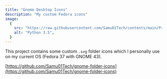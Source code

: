 ```yaml
---
title: "Gnome Desktop Icons"
description: "My custom Fedora icons"
image:
  {
    src: "https://raw.githubusercontent.com/Samu01Tech/contents/main/Projects/cover-gh.png",
    alt: "Python 3.5",
  }
---
```


This project contains some custom `.svg` folder icons which I personally use on my current OS (Fedora 37 with GNOME 43).

[https://github.com/Samu01Tech/gnome-folder-icons](https://github.com/Samu01Tech/gnome-folder-icons)
